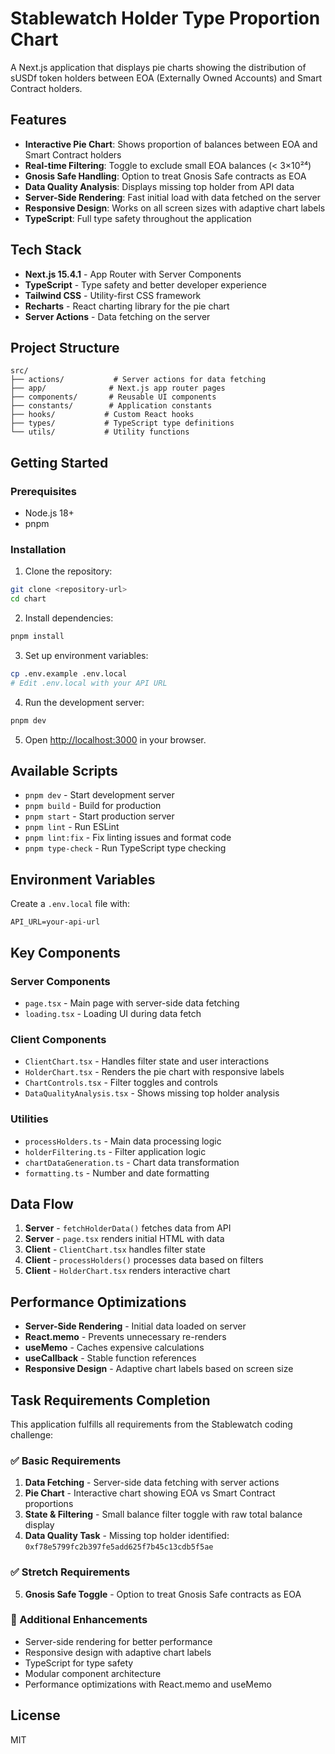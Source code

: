 # Stablewatch Holder Type Proportion Chart

A Next.js application that displays pie charts showing the distribution of sUSDf token holders between EOA (Externally Owned Accounts) and Smart Contract holders.

## Features

- **Interactive Pie Chart**: Shows proportion of balances between EOA and Smart Contract holders
- **Real-time Filtering**: Toggle to exclude small EOA balances (< 3×10²⁴)
- **Gnosis Safe Handling**: Option to treat Gnosis Safe contracts as EOA
- **Data Quality Analysis**: Displays missing top holder from API data
- **Server-Side Rendering**: Fast initial load with data fetched on the server
- **Responsive Design**: Works on all screen sizes with adaptive chart labels
- **TypeScript**: Full type safety throughout the application

## Tech Stack

- **Next.js 15.4.1** - App Router with Server Components
- **TypeScript** - Type safety and better developer experience
- **Tailwind CSS** - Utility-first CSS framework
- **Recharts** - React charting library for the pie chart
- **Server Actions** - Data fetching on the server

## Project Structure

```
src/
├── actions/           # Server actions for data fetching
├── app/              # Next.js app router pages
├── components/       # Reusable UI components
├── constants/        # Application constants
├── hooks/           # Custom React hooks
├── types/           # TypeScript type definitions
└── utils/           # Utility functions
```

## Getting Started

### Prerequisites

- Node.js 18+
- pnpm

### Installation

1. Clone the repository:

```bash
git clone <repository-url>
cd chart
```

2. Install dependencies:

```bash
pnpm install
```

3. Set up environment variables:

```bash
cp .env.example .env.local
# Edit .env.local with your API URL
```

4. Run the development server:

```bash
pnpm dev
```

5. Open [http://localhost:3000](http://localhost:3000) in your browser.

## Available Scripts

- `pnpm dev` - Start development server
- `pnpm build` - Build for production
- `pnpm start` - Start production server
- `pnpm lint` - Run ESLint
- `pnpm lint:fix` - Fix linting issues and format code
- `pnpm type-check` - Run TypeScript type checking

## Environment Variables

Create a `.env.local` file with:

```
API_URL=your-api-url
```

## Key Components

### Server Components

- `page.tsx` - Main page with server-side data fetching
- `loading.tsx` - Loading UI during data fetch

### Client Components

- `ClientChart.tsx` - Handles filter state and user interactions
- `HolderChart.tsx` - Renders the pie chart with responsive labels
- `ChartControls.tsx` - Filter toggles and controls
- `DataQualityAnalysis.tsx` - Shows missing top holder analysis

### Utilities

- `processHolders.ts` - Main data processing logic
- `holderFiltering.ts` - Filter application logic
- `chartDataGeneration.ts` - Chart data transformation
- `formatting.ts` - Number and date formatting

## Data Flow

1. **Server** - `fetchHolderData()` fetches data from API
2. **Server** - `page.tsx` renders initial HTML with data
3. **Client** - `ClientChart.tsx` handles filter state
4. **Client** - `processHolders()` processes data based on filters
5. **Client** - `HolderChart.tsx` renders interactive chart

## Performance Optimizations

- **Server-Side Rendering** - Initial data loaded on server
- **React.memo** - Prevents unnecessary re-renders
- **useMemo** - Caches expensive calculations
- **useCallback** - Stable function references
- **Responsive Design** - Adaptive chart labels based on screen size

## Task Requirements Completion

This application fulfills all requirements from the Stablewatch coding challenge:

### ✅ Basic Requirements

1. **Data Fetching** - Server-side data fetching with server actions
2. **Pie Chart** - Interactive chart showing EOA vs Smart Contract proportions
3. **State & Filtering** - Small balance filter toggle with raw total balance display
4. **Data Quality Task** - Missing top holder identified: `0xf78e5799fc2b397fe5add625f7b45c13cdb5f5ae`

### ✅ Stretch Requirements

5. **Gnosis Safe Toggle** - Option to treat Gnosis Safe contracts as EOA

### 🚀 Additional Enhancements

- Server-side rendering for better performance
- Responsive design with adaptive chart labels
- TypeScript for type safety
- Modular component architecture
- Performance optimizations with React.memo and useMemo

## License

MIT
